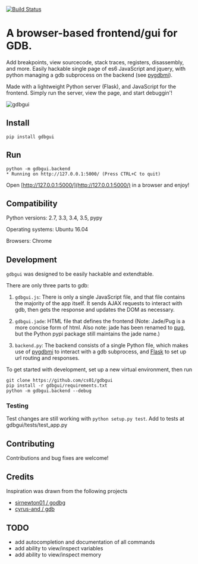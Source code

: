 
[![Build Status](https://travis-ci.org/cs01/gdbgui.svg?branch=master)](https://travis-ci.org/cs01/gdbgui)

# A browser-based frontend/gui for GDB.
Add breakpoints, view sourcecode, stack traces, registers, disassembly, and more. Easily hackable single page of es6 JavaScript and jquery, with python managing a gdb subprocess on the backend (see [pygdbmi](https://github.com/cs01/pygdbmi)).

Made with a lightweight Python server (Flask), and JavaScript for the frontend. Simply run the server, view the page, and start debuggin'!

![gdbgui](https://github.com/cs01/gdbgui/blob/master/gdbgui.png)

## Install

	pip install gdbgui

## Run

    python -m gdbgui.backend
    * Running on http://127.0.0.1:5000/ (Press CTRL+C to quit)

Open [http://127.0.0.1:5000/](http://127.0.0.1:5000/) in a browser and enjoy!

## Compatibility
Python versions: 2.7, 3.3, 3.4, 3.5, pypy

Operating systems: Ubuntu 16.04

Browsers: Chrome

## Development

`gdbgui` was designed to be easily hackable and extendtable.

There are only three parts to gdb:

1. `gdbgui.js`: There is only a single JavaScript file, and that file contains the majority of the app itself. It sends AJAX requests to interact with gdb, then gets the response and updates the DOM as necessary.

1. `gdbgui.jade`: HTML file that defines the frontend (Note: Jade/Pug is a more concise form of html. Also note: jade has been renamed to [pug](https://github.com/pugjs/pug), but the Python pypi package still maintains the jade name.)

1. `backend.py`: The backend consists of a single Python file, which makes use of [pygdbmi](https://github.com/cs01/pygdbmi) to interact with a gdb subprocess, and [Flask](http://flask.pocoo.org/) to set up url routing and responses.

To get started with development, set up a new virtual environment, then run

    git clone https://github.com/cs01/gdbgui
    pip install -r gdbgui/requirements.txt
    python -m gdbgui.backend --debug

### Testing
Test changes are still working with `python setup.py test`. Add to tests at gdbgui/tests/test_app.py

## Contributing

Contributions and bug fixes are welcome!


## Credits

Inspiration was drawn from the following projects

* [sirnewton01 / godbg](https://github.com/sirnewton01/godbg)
* [cyrus-and / gdb](https://github.com/cyrus-and/gdb)


## TODO

* add autocompletion and documentation of all commands
* add ability to view/inspect variables
* add ability to view/inspect memory

